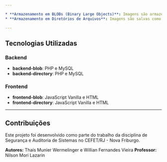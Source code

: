 ```yaml
---

* **Armazenamento em BLOBs (Binary Large Objects)**: Imagens são armazenadas diretamente em um banco de dados (MySQL) como dados binários.
* **Armazenamento em Diretórios de Arquivos**: Imagens são salvas como arquivos no sistema de arquivos do servidor, e os caminhos são armazenados no banco de dados.

---
```


## Tecnologias Utilizadas

### Backend

-   **backend-blob**: PHP e MySQL
-   **backend-directory**: PHP e MySQL

### Frontend

-   **frontend-blob**: JavaScript Vanilla e HTML
-   **frontend-directory**: JavaScript Vanilla e HTML

---

## Contribuições

Este projeto foi desenvolvido como parte do trabalho da disciplina de Segurança e Auditoria de Sistemas no CEFET/RJ - Nova Friburgo.

**Autores:** Thaís Munier Wermelinger e Willian Fernandes Vieira
**Professor:** Nilson Mori Lazarin
